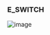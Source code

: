 ### E_SWITCH


![image](https://user-images.githubusercontent.com/69573151/203071621-eb1065f1-d902-4120-95a3-0c50a7fcc66a.png)



































